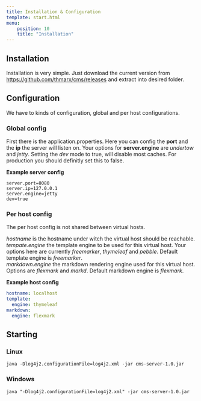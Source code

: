 ```yaml
---
title: Installation & Configuration
template: start.html
menu: 
    position: 10
    title: "Installation"
---
```


## Installation

Installation is very simple. Just download the current version from https://github.com/thmarx/cms/releases 
and extract into desired folder.

## Configuration

We have to kinds of configuration, global and per host configurations.

### Global config

First there is the application.properties. 
Here you can config the **port** and the **ip** the server will listen on.
Your options for **server.engine** are _undertow_ and _jetty_.
Setting the _dev_ mode to true, will disable most caches. For production you should definitly set this to false.

**Example server config**
```properties
server.port=8080
server.ip=127.0.0.1
server.engine=jetty
dev=true
```

### Per host config

The per host config is not shared between virtual hosts.

*hostname* is the hostname under witch the virtual host should be reachable.  
*tempate.engine* the template engine to be used for this virtual host. 
Your options here are currently _freemarker_, _thymeleaf_ and _pebble_.
Default template engine is _freemarker_.  
*markdown.engine* the markdown rendering engine used for this virtual host.
Options are _flexmark_ and _markd_.
Default markdown engine is _flexmark_.

**Example host config**
```yaml
hostname: localhost
template:
  engine: thymeleaf
markdown:
  engine: flexmark
```

## Starting

### Linux
```shell
java -Dlog4j2.configurationFile=log4j2.xml -jar cms-server-1.0.jar
```
### Windows
```shell
java "-Dlog4j2.configurationFile=log4j2.xml" -jar cms-server-1.0.jar
```